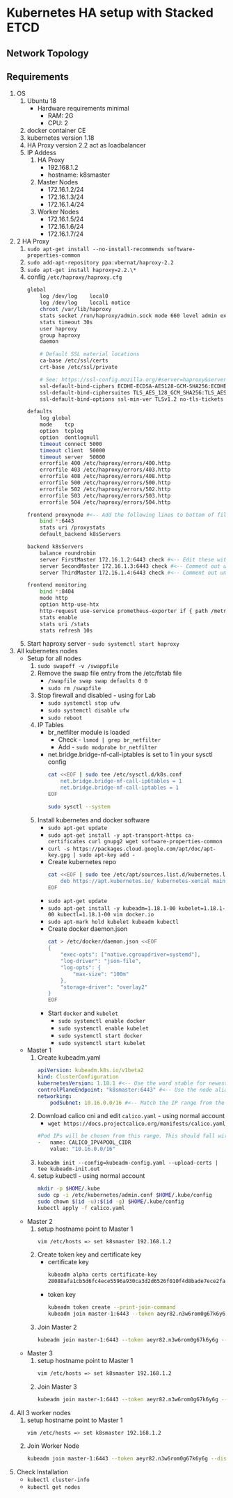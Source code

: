 # Kubernetes HA setup with Stacked ETCD
## Network Topology
## Requirements
1.  OS
    1.  Ubuntu 18
        -   Hardware requirements minimal
            -   RAM: 2G
            -   CPU: 2
    2.  docker container CE
    3.  kubernetes version 1.18
    4.  HA Proxy version 2.2 act as loadbalancer
    5.  IP Addess
        1.  HA Proxy
            -   192.168.1.2
            -   hostname: k8smaster
        2.  Master Nodes
            -   172.16.1.2/24
            -   172.16.1.3/24
            -   172.16.1.4/24
        3.  Worker Nodes
            -   172.16.1.5/24
            -   172.16.1.6/24
            -   172.16.1.7/24
2.  2 HA Proxy
    1.  `sudo apt-get install --no-install-recommends software-properties-common`
    2.  `sudo add-apt-repository ppa:vbernat/haproxy-2.2`
    3.  `sudo apt-get install haproxy=2.2.\*`
    4.  config `/etc/haproxy/haproxy.cfg`
        ```bash
        global
            log /dev/log	local0
            log /dev/log	local1 notice
            chroot /var/lib/haproxy
            stats socket /run/haproxy/admin.sock mode 660 level admin expose-fd listeners
            stats timeout 30s
            user haproxy
            group haproxy
            daemon

            # Default SSL material locations
            ca-base /etc/ssl/certs
            crt-base /etc/ssl/private

            # See: https://ssl-config.mozilla.org/#server=haproxy&server-version=2.0.3&config=intermediate
            ssl-default-bind-ciphers ECDHE-ECDSA-AES128-GCM-SHA256:ECDHE-RSA-AES128-GCM-SHA256:ECDHE-ECDSA-AES256-GCM-SHA384:ECDHE-RSA-AES256-GCM-SHA384:ECDHE-ECDSA-CHACHA20-POLY1305:ECDHE-RSA-CHACHA20-POLY1305:DHE-RSA-AES128-GCM-SHA256:DHE-RSA-AES256-GCM-SHA384
            ssl-default-bind-ciphersuites TLS_AES_128_GCM_SHA256:TLS_AES_256_GCM_SHA384:TLS_CHACHA20_POLY1305_SHA256
            ssl-default-bind-options ssl-min-ver TLSv1.2 no-tls-tickets

        defaults
            log	global
            mode	tcp
            option	tcplog
            option	dontlognull
            timeout connect 5000
            timeout client  50000
            timeout server  50000
            errorfile 400 /etc/haproxy/errors/400.http
            errorfile 403 /etc/haproxy/errors/403.http
            errorfile 408 /etc/haproxy/errors/408.http
            errorfile 500 /etc/haproxy/errors/500.http
            errorfile 502 /etc/haproxy/errors/502.http
            errorfile 503 /etc/haproxy/errors/503.http
            errorfile 504 /etc/haproxy/errors/504.http

        frontend proxynode #<-- Add the following lines to bottom of file
            bind *:6443
            stats uri /proxystats
            default_backend k8sServers

        backend k8sServers
            balance roundrobin
            server FirstMaster 172.16.1.2:6443 check #<-- Edit these with your IP addresses, port, and hostname
            server SecondMaster 172.16.1.3:6443 check #<-- Comment out until ready
            server ThirdMaster 172.16.1.4:6443 check #<-- Comment out until ready

        frontend monitoring
            bind *:8404
            mode http
            option http-use-htx
            http-request use-service prometheus-exporter if { path /metrics }
            stats enable
            stats uri /stats
            stats refresh 10s
        ```
    5.  Start haproxy server - `sudo systemctl start haproxy`
3.  All kubernetes nodes
    -   Setup for all nodes
        1.  `sudo swapoff -v /swappfile`
        2.  Remove the swap file entry from the /etc/fstab file
            -   `/swapfile swap swap defaults 0 0`
            -   `sudo rm /swapfile`
        3.  Stop firewall and disabled - using for Lab
            -   `sudo systemctl stop ufw`
            -   `sudo systemctl disable ufw`
            -   `sudo reboot`
        4.  IP Tables
            -   br_netfilter module is loaded
                -   Check - `lsmod | grep br_netfilter`
                -   Add - `sudo modprobe br_netfilter`
            -   net.bridge.bridge-nf-call-iptables is set to 1 in your sysctl config
                ```bash
                cat <<EOF | sudo tee /etc/sysctl.d/k8s.conf
                    net.bridge.bridge-nf-call-ip6tables = 1
                    net.bridge.bridge-nf-call-iptables = 1
                EOF

                sudo sysctl --system
                ```
        5.  Install kubernetes and docker software
            -   `sudo apt-get update`
            -   `sudo apt-get install -y apt-transport-https ca-certificates curl gnupg2 wget software-properties-common`
            -   `curl -s https://packages.cloud.google.com/apt/doc/apt-key.gpg | sudo apt-key add -`
            -   Create kubernetes repo
                ```bash
                cat <<EOF | sudo tee /etc/apt/sources.list.d/kubernetes.list
                    deb https://apt.kubernetes.io/ kubernetes-xenial main
                EOF
                ```
            -   `sudo apt-get update`
            -   `sudo apt-get install -y kubeadm=1.18.1-00 kubelet=1.18.1-00 kubectl=1.18.1-00 vim docker.io`
            -   `sudo apt-mark hold kubelet kubeadm kubectl`
            -   Create docker daemon.json
                ```bash
                cat > /etc/docker/daemon.json <<EOF
                {
                    "exec-opts": ["native.cgroupdriver=systemd"],
                    "log-driver": "json-file",
                    "log-opts": {
                        "max-size": "100m"
                    },
                    "storage-driver": "overlay2"
                }
                EOF
                ```
            -   Start `docker` and `kubelet`
                -   `sudo systemctl enable docker`
                -   `sudo systemctl enable kubelet`
                -   `sudo systemctl start docker`
                -   `sudo systemctl start kubelet`
    -   Master 1
        1.  Create kubeadm.yaml
            ```yaml
            apiVersion: kubeadm.k8s.io/v1beta2
            kind: ClusterConfiguration
            kubernetesVersion: 1.18.1 #<-- Use the word stable for newest version
            controlPlaneEndpoint: "k8smaster:6443" #<-- Use the node alias not the IP
            networking:
                podSubnet: 10.16.0.0/16 #<-- Match the IP range from the Calico config file
            ```
        2.  Download calico cni and edit `calico.yaml` - using normal account
            -   `wget https://docs.projectcalico.org/manifests/calico.yaml`
            ```bash
            #Pod IPs will be chosen from this range. This should fall within `--cluster-cidr`
            -   name: CALICO_IPV4POOL_CIDR
                value: "10.16.0.0/16"
            ```
        3.  `kubeadm init --config=kubeadm-config.yaml --upload-certs | tee kubeadm-init.out`
        4.  setup kubectl - using normal account
            ```bash
            mkdir -p $HOME/.kube
            sudo cp -i /etc/kubernetes/admin.conf $HOME/.kube/config
            sudo chown $(id -u):$(id -g) $HOME/.kube/config
            kubectl apply -f calico.yaml
            ```
    -   Master 2
        1.  setup hostname point to Master 1
            ```bash
            vim /etc/hosts => set k8smaster 192.168.1.2
            ```
        2.  Create token key and certificate key
            -   certificate key
                ```bash
                kubeadm alpha certs certificate-key
                28088afa1cb5d6fc4ece5596a930ca3d2d6526f010f4d8bade7ece2fa6d2045c
                ```
            -   token key
                ```bash
                kubeadm token create --print-join-command
                kubeadm join master-1:6443 --token aeyr82.n3w6rom0g67k6y6g --discovery-token-ca-cert-hash sha256:43b1d1e08714bc52a6c3409e9c307ffae8ac1de3ef56269a8b6470dbf85a2c54
                ```
        3.  Join Master 2
            ```bash
            kubeadm join master-1:6443 --token aeyr82.n3w6rom0g67k6y6g --discovery-token-ca-cert-hash sha256:43b1d1e08714bc52a6c3409e9c307ffae8ac1de3ef56269a8b6470dbf85a2c54 --control-plane --certificate-key 28088afa1cb5d6fc4ece5596a930ca3d2d6526f010f4d8bade7ece2fa6d2045c
            ```
    -   Master 3
        1.  setup hostname point to Master 1
            ```bash
            vim /etc/hosts => set k8smaster 192.168.1.2
            ```
        2.  Join Master 3
            ```bash
            kubeadm join master-1:6443 --token aeyr82.n3w6rom0g67k6y6g --discovery-token-ca-cert-hash sha256:43b1d1e08714bc52a6c3409e9c307ffae8ac1de3ef56269a8b6470dbf85a2c54 --control-plane --certificate-key 28088afa1cb5d6fc4ece5596a930ca3d2d6526f010f4d8bade7ece2fa6d2045c
            ```
4.  All 3 worker nodes
    1.  setup hostname point to Master 1
        ```bash
        vim /etc/hosts => set k8smaster 192.168.1.2
        ```
    2.  Join Worker Node
        ```bash
        kubeadm join master-1:6443 --token aeyr82.n3w6rom0g67k6y6g --discovery-token-ca-cert-hash sha256:43b1d1e08714bc52a6c3409e9c307ffae8ac1de3ef56269a8b6470dbf85a2c54
        ```
5.  Check Installation
    -   `kubectl cluster-info`
    -   `kubectl get nodes`
